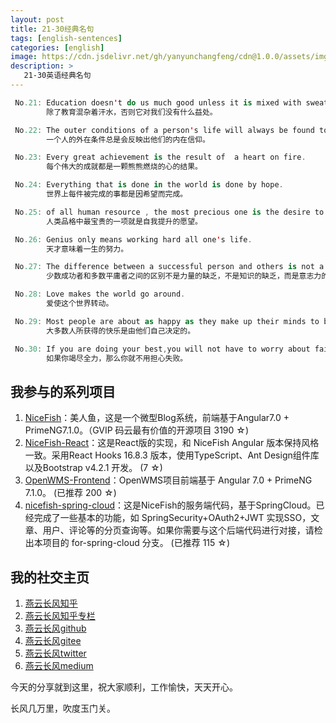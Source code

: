 ```yaml
---
layout: post
title: 21-30经典名句
tags: [english-sentences]
categories: [english]
image: https://cdn.jsdelivr.net/gh/yanyunchangfeng/cdn@1.0.0/assets/img/blog/english-grammer/english-grammer-cover5.png
description: >
   21-30英语经典名句
---
```

 ```swift
  No.21: Education doesn't do us much good unless it is mixed with sweat. 
         除了教育混杂着汗水，否则它对我们没有什么益处。
 ```
 ```swift
  No.22: The outer conditions of a person's life will always be found to reflect their inner beliefs. 
         一个人的外在条件总是会反映出他们的内在信仰。
 ```
 ```swift
  No.23: Every great achievement is the result of  a heart on fire.
         每个伟大的成就都是一颗熊熊燃烧的心的结果。
 ```
 ```swift
  No.24: Everything that is done in the world is done by hope.
         世界上每件被完成的事都是因希望而完成。
 ```
 ```swift
  No.25: of all human resource , the most precious one is the desire to improve.
         人类品格中最宝贵的一项就是自我提升的愿望。
 ```
 ```swift
  No.26: Genius only means working hard all one's life.
         天才意味着一生的努力。
 ```
 ```swift
  No.27: The difference between a successful person and others is not a lack of strength, not a lack of knowledge,but rather a lack of will.
         少数成功者和多数平庸者之间的区别不是力量的缺乏，不是知识的缺乏，而是意志力的缺乏。
 ```
 ```swift
  No.28: Love makes the world go around.
         爱使这个世界转动。
 ```
 ```swift
  No.29: Most people are about as happy as they make up their minds to be.
         大多数人所获得的快乐是由他们自己决定的。
 ```
 ```swift
  No.30: If you are doing your best,you will not have to worry about failure.
         如果你竭尽全力，那么你就不用担心失败。
 ```


## 我参与的系列项目

1. [NiceFish]( https://gitee.com/mumu-osc/NiceFish)：美人鱼，这是一个微型Blog系统，前端基于Angular7.0 + PrimeNG7.1.0。（GVIP 码云最有价值的开源项目 3190 ☆)
2. [NiceFish-React]( https://github.com/damoqiongqiu/NiceFish-React)：这是React版的实现，和 NiceFish Angular 版本保持风格一致。采用React Hooks 16.8.3 版本，使用TypeScript、Ant Design组件库以及Bootstrap v4.2.1 开发。  (7 ☆)
3. [OpenWMS-Frontend](https://gitee.com/mumu-osc/OpenWMS-Frontend)：OpenWMS项目前端基于 Angular 7.0 + PrimeNG 7.1.0。  (已推荐 200 ☆)
4. [nicefish-spring-cloud](https://gitee.com/mumu-osc/nicefish-spring-cloud)：这是NiceFish的服务端代码，基于SpringCloud。已经完成了一些基本的功能，如 SpringSecurity+OAuth2+JWT 实现SSO，文章、用户、评论等的分页查询等。如果你需要与这个后端代码进行对接，请检出本项目的 for-spring-cloud 分支。 (已推荐 115 ☆)

## 我的社交主页  

1. [燕云长风知乎](https://zhihu.com/people/hbxyxuxiaodong)  
2. [燕云长风知乎专栏](https://zhuanlan.zhihu.com/yanyunchangfeng)  
3. [燕云长风github](https://github.com/yanyunchangfeng)  
4. [燕云长风gitee](https://gitee.com/yanyunchangfeng)  
5. [燕云长风twitter](https://twitter.com/yanyunchangfeng)  
6. [燕云长风medium](https://medium.com/@yanyunchangfeng) 

今天的分享就到这里，祝大家顺利，工作愉快，天天开心。

长风几万里，吹度玉门关。